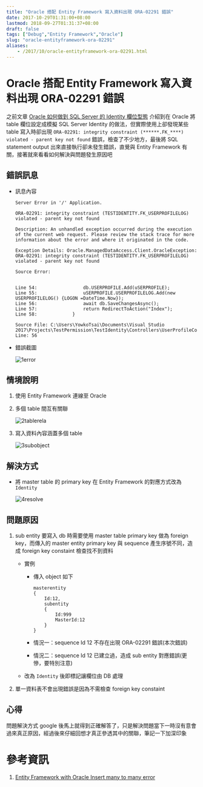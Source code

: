 ```yaml
---
title: "Oracle 搭配 Entity Framework 寫入資料出現 ORA-02291 錯誤"
date: 2017-10-29T01:31:00+08:00
lastmod: 2018-09-27T01:31:37+08:00
draft: false
tags: ["Debug","Entity Framework","Oracle"]
slug: "oracle-entityframework-ora-02291"
aliases:
    - /2017/10/oracle-entityframework-ora-02291.html
---
```

# Oracle 搭配 Entity Framework 寫入資料出現 ORA-02291 錯誤
之前文章 [Oracle 如何做到 SQL Server 的 Identity 欄位型態](https://blog.yowko.com/2017/10/oracle-identity.html) 介紹到在 Oracle 將 table 欄位設定成模擬 SQL Server Identity 的做法，但實際使用上卻發現某些 table 寫入時卻出現 `ORA-02291: integrity constraint (******.FK_****) violated - parent key not found` 錯誤，檢查了不少地方，最後將 SQL statement output 出來直接執行卻未發生錯誤，直覺與 Entity Framework 有關，接著就來看看如何解決與問題發生原因吧

## 錯誤訊息

*   訊息內容

    ```
    Server Error in '/' Application.

    ORA-02291: integrity constraint (TESTIDENTITY.FK_USERPROFILELOG) violated - parent key not found

    Description: An unhandled exception occurred during the execution of the current web request. Please review the stack trace for more information about the error and where it originated in the code. 

    Exception Details: Oracle.ManagedDataAccess.Client.OracleException: ORA-02291: integrity constraint (TESTIDENTITY.FK_USERPROFILELOG) violated - parent key not found

    Source Error: 


    Line 54:                 db.USERPROFILE.Add(uSERPROFILE);
    Line 55:                 uSERPROFILE.USERPROFILELOG.Add(new USERPROFILELOG() {LOGON =DateTime.Now});
    Line 56:                 await db.SaveChangesAsync();
    Line 57:                 return RedirectToAction("Index");
    Line 58:             }

    Source File: C:\Users\YowkoTsai\Documents\Visual Studio 2017\Projects\TestPermission\TestIdentity\Controllers\UserProfileController.cs    Line: 56 
    ```
*   錯誤截圖

    ![1error](https://user-images.githubusercontent.com/3851540/32136830-e563d8aa-bc47-11e7-8009-bd7e506dcaf6.png)

## 情境說明

1.  使用 Entity Framework 連線至 Oracle
2.  多個 table 間互有關聯

    ![2tablerela](https://user-images.githubusercontent.com/3851540/32136831-e58bc9aa-bc47-11e7-95ee-77b6fb4b7312.png)

3.  寫入資料內容涵蓋多個 table

    ![3subobject](https://user-images.githubusercontent.com/3851540/32136832-e5b38cec-bc47-11e7-90c5-cae9b74540c2.png)

## 解決方式

*   將 master table 的 primary key 在 Entity Framework 的對應方式改為 `Identity`

    ![4resolve](https://user-images.githubusercontent.com/3851540/32136833-e5db71a8-bc47-11e7-93f0-ff426b7167ab.png)

## 問題原因

1.  sub entity 要寫入 db 時需要使用 master table primary key 做為 foreign key，而傳入的 master entity primary key 與 sequence 產生序號不同，造成 foreign key constaint 檢查找不到資料
    *   實例
        *   傳入 object 如下

            ```
            masterentity
            {
                Id:12,
                subentity
                {
                    Id:999
                    MasterId:12
                }
            }
            ```

        *   情況一：sequence Id 12 不存在出現 ORA-02291 錯誤(本次錯誤)
        *   情況二：sequence Id 12 已建立過，造成 sub entity 對應錯誤(更慘，要特別注意)

    *   改為 `Identity` 後即標記讓欄位由 DB 處理

2.  單一資料表不會出現錯誤是因為不需檢查 foreign key constaint


## 心得

問題解決方式 google 後馬上就得到正確解答了，只是解決問題當下一時沒有意會過來真正原因，經過後來仔細回想才真正參透其中的關聯，筆記一下加深印象

# 參考資訊

1.  [Entity Framework with Oracle Insert many to many error](https://stackoverflow.com/questions/21843128/entityframework-with-oracle-insert-many-to-many-error)
